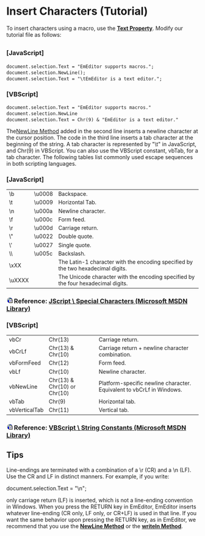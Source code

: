 # Insert Characters (Tutorial)

To insert characters using a macro, use the **[Text Property](../selection/selection_text)**.
Modify our tutorial file as follows:

## 

### \[JavaScript\]

```
document.selection.Text = "EmEditor supports macros.";
document.selection.NewLine();
document.selection.Text = "\tEmEditor is a text editor.";
```

### \[VBScript\]

```
document.selection.Text = "EmEditor supports macros."
document.selection.NewLine
document.selection.Text = Chr(9) & "EmEditor is a text editor."
```
The[NewLine Method](../selection/selection_newline) added in the second line
inserts a newline character at the cursor position.
The code in the third line inserts a tab character at the beginning of the string.
A tab character is represented by "\\t" in JavaScript, and Chr(9) in VBScript.
You can also use the VBScript constant, vbTab, for a tab character.
The following tables list commonly used escape sequences in both scripting
languages.

### \[JavaScript\]

|     |     |     |
| --- | --- | --- |
| \\b | \\u0008 | Backspace. |
| \\t | \\u0009 | Horizontal Tab. |
| \\n | \\u000a | Newline character. |
| \\f | \\u000c | Form feed. |
| \\r | \\u000d | Carriage return. |
| \\" | \\u0022 | Double quote. |
| \\' | \\u0027 | Single quote. |
| \\\\ | \\u005c | Backslash. |
| \\xXX |  | The Latin-1 character with the encoding specified by the two hexadecimal digits. |
| \\uXXXX |  | The Unicode character with the encoding specified by the four hexadecimal digits. |

### ![](../../images/g.png) Reference:  [JScript \ Special Characters (Microsoft MSDN Library)](https://developer.mozilla.org/en-US/docs/Web/JavaScript/Reference/Lexical_grammar\#String_literals)

### \[VBScript\]

|     |     |     |
| --- | --- | --- |
| vbCr | Chr(13) | Carriage return. |
| vbCrLf | Chr(13) & Chr(10) | Carriage return + newline character combination. |
| vbFormFeed | Chr(12) | Form feed. |
| vbLf | Chr(10) | Newline character. |
| vbNewLine | Chr(13) & Chr(10) or Chr(10) | Platform-specific newline character. Equivalent to vbCrLf in Windows. |
| vbTab | Chr(9) | Horizontal tab. |
| vbVerticalTab | Chr(11) | Vertical tab. |

### ![](../../images/g.png) Reference:  [VBScript \ String Constants (Microsoft MSDN Library)](https://docs.microsoft.com/en-us/previous-versions/windows/internet-explorer/ie-developer/scripting-articles/hh277t8e(v=vs.84))

## Tips

Line-endings are terminated with a combination of a \\r (CR) and a \\n (LF). Use the CR and LF in distinct manners.
For example, if you write:

document.selection.Text = "\\n";

only carriage return (LF) is inserted,
which is not a line-ending convention in Windows.
When you press the RETURN key in EmEditor, EmEditor inserts whatever line-ending (CR only, LF only, or CR+LF)
is used in that line.
If you want the same behavior upon pressing the RETURN key, as in
EmEditor, we recommend that you use the **[NewLine Method](../selection/selection_newline)**
or the **[writeln Method](../document/document_writeln)**.
